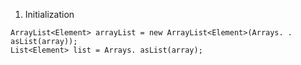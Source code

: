 1. Initialization    
```
ArrayList<Element> arrayList = new ArrayList<Element>(Arrays. . asList(array));
List<Element> list = Arrays. asList(array);

```
